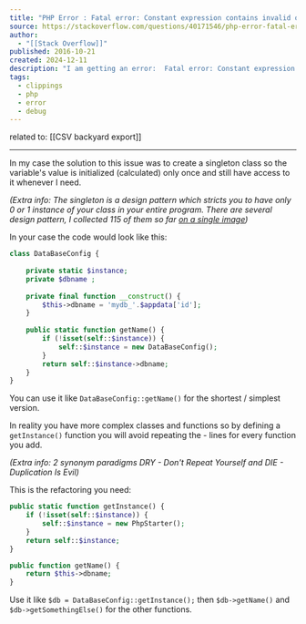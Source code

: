 ```yaml
---
title: "PHP Error : Fatal error: Constant expression contains invalid operations"
source: https://stackoverflow.com/questions/40171546/php-error-fatal-error-constant-expression-contains-invalid-operations
author:
  - "[[Stack Overflow]]"
published: 2016-10-21
created: 2024-12-11
description: "I am getting an error:  Fatal error: Constant expression contains invalid operations in  config.php on line 214That line was: protected static $dbname = 'mydb_'.$appdata['id'];Whether I di..."
tags:
  - clippings
  - php
  - error
  - debug
---
```

related to: [[CSV backyard export]]

---

In my case the solution to this issue was to create a singleton class so the variable's value is initialized (calculated) only once and still have access to it whenever I need.

*(Extra info: The singleton is a design pattern which stricts you to have only 0 or 1 instance of your class in your entire program. There are several design pattern, I collected 115 of them so far [on a single image](https://cyberdani.github.io/Programming-puzzle-pieces/DesignPatterns.png))*

In your case the code would look like this:

```php
class DataBaseConfig {
                 
    private static $instance;
    private $dbname ;
                
    private final function __construct() {
        $this->dbname = 'mydb_'.$appdata['id'];
    }
    
    public static function getName() {
        if (!isset(self::$instance)) {
            self::$instance = new DataBaseConfig();
        }
        return self::$instance->dbname;
    }
}
```

You can use it like `DataBaseConfig::getName()` for the shortest / simplest version.

In reality you have more complex classes and functions so by defining a `getInstance()` function you will avoid repeating the <check instance> - <create instance process> lines for every function you add.

*(Extra info: 2 synonym paradigms DRY - Don't Repeat Yourself and DIE - Duplication Is Evil)*

This is the refactoring you need:

```php
public static function getInstance() {
    if (!isset(self::$instance)) {
        self::$instance = new PhpStarter();
    }
    return self::$instance;
}

public function getName() {
    return $this->dbname;
}
```

Use it like `$db = DataBaseConfig::getInstance();` then `$db->getName()` and `$db->getSomethingElse()` for the other functions.